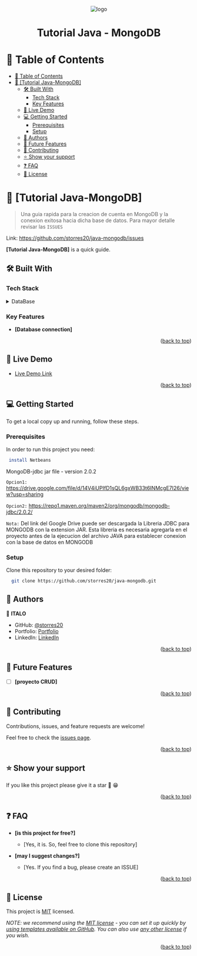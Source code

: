 <a name="readme-top"></a>

<div align="center">

  <img src="https://user-images.githubusercontent.com/81504385/235504223-4b2fb1bb-d459-4698-8e38-ab3b3a78443f.png" alt="logo" height="auto" />
  <br/>

  <h1><b>Tutorial Java - MongoDB</b></h1>

</div>

<!-- TABLE OF CONTENTS -->

# 📗 Table of Contents

- [📗 Table of Contents](#-table-of-contents)
- [📖 \[Tutorial Java-MongoDB\] ](#-tutorial-java-mongodb-)
  - [🛠 Built With ](#-built-with-)
    - [Tech Stack ](#tech-stack-)
    - [Key Features ](#key-features-)
  - [🚀 Live Demo ](#-live-demo-)
  - [💻 Getting Started ](#-getting-started-)
    - [Prerequisites](#prerequisites)
    - [Setup](#setup)
  - [👥 Authors ](#-authors-)
  - [🔭 Future Features ](#-future-features-)
  - [🤝 Contributing ](#-contributing-)
  - [⭐️ Show your support ](#️-show-your-support-)
  - [❓ FAQ ](#-faq-)
  - [📝 License ](#-license-)

<!-- PROJECT DESCRIPTION -->

# 📖 [Tutorial Java-MongoDB] <a name="about-project"></a>

> Una guia rapida para la creacion de cuenta en MongoDB y la conexion exitosa hacia dicha base de datos. Para mayor detalle revisar las `ISSUES`

Link: https://github.com/storres20/java-mongodb/issues

**[Tutorial Java-MongoDB]** is a quick guide.

## 🛠 Built With <a name="built-with"></a>

### Tech Stack <a name="tech-stack"></a>

<details>
  <summary>DataBase</summary>
  <ul>
    <li><a href="https://www.mongodb.com/">MongoDB</a></li>
  </ul>
</details>

<!-- Features -->

### Key Features <a name="key-features"></a>

- **[Database connection]**

<p align="right">(<a href="#readme-top">back to top</a>)</p>

<!-- LIVE DEMO -->

## 🚀 Live Demo <a name="live-demo"></a>

- [Live Demo Link](https://www.mongodb.com/)

<p align="right">(<a href="#readme-top">back to top</a>)</p>

<!-- GETTING STARTED -->

## 💻 Getting Started <a name="getting-started"></a>

To get a local copy up and running, follow these steps.

### Prerequisites

In order to run this project you need:

```sh
 install Netbeans
```

MongoDB-jdbc jar file - version 2.0.2

`Opcion1:` https://drive.google.com/file/d/14V4iUPIfD1sQL6gxWB33t6INMcgE7I26/view?usp=sharing

`Opcion2:` https://repo1.maven.org/maven2/org/mongodb/mongodb-jdbc/2.0.2/

`Nota:` Del link del Google Drive puede ser descargada la Libreria JDBC para MONGODB con la extension JAR. Esta libreria es necesaria agregarla en el proyecto antes de la ejecucion del archivo JAVA para establecer conexion con la base de datos en MONGODB

### Setup

Clone this repository to your desired folder:

```sh
  git clone https://github.com/storres20/java-mongodb.git
```

<!-- ### Install

Install this project with:

```sh
  cd java-mongodb
```

### Usage

To run the project, execute the following command:

```sh
  Click en boton "Ejecutar" o similar
```

### Run tests

To run tests, run the following command: -->

<!--
Example command:

```sh
  bin/rails test test/models/article_test.rb
```
--->

<!-- ### Deployment

You can deploy this project using:

```sh
  npm run build
```

<p align="right">(<a href="#readme-top">back to top</a>)</p> -->

<!-- AUTHORS -->

## 👥 Authors <a name="authors"></a>

👤 **ITALO**

- GitHub: [@storres20](https://github.com/storres20)
- Portfolio: [Portfolio](https://lonkan-portfolio.netlify.app/)
- LinkedIn: [LinkedIn](https://linkedin.com/in/italo-lon-kan)

<p align="right">(<a href="#readme-top">back to top</a>)</p>

<!-- FUTURE FEATURES -->

## 🔭 Future Features <a name="future-features"></a>

- [ ] **[proyecto CRUD]**

<p align="right">(<a href="#readme-top">back to top</a>)</p>

<!-- CONTRIBUTING -->

## 🤝 Contributing <a name="contributing"></a>

Contributions, issues, and feature requests are welcome!

Feel free to check the [issues page](https://github.com/storres20/java-mongodb/issues).

<p align="right">(<a href="#readme-top">back to top</a>)</p>

<!-- SUPPORT -->

## ⭐️ Show your support <a name="support"></a>

If you like this project please give it a star 🌟 😁

<p align="right">(<a href="#readme-top">back to top</a>)</p>

<!-- ACKNOWLEDGEMENTS -->

<!-- ## 🙏 Acknowledgments <a name="acknowledgements"></a>

I would like to thank...MONGODB

<p align="right">(<a href="#readme-top">back to top</a>)</p> -->

<!-- FAQ (optional) -->

## ❓ FAQ <a name="faq"></a>

- **[is this project for free?]**

  - [Yes, it is. So, feel free to clone this repository]

- **[may I suggest changes?]**

  - [Yes. If you find a bug, please create an ISSUE]

<p align="right">(<a href="#readme-top">back to top</a>)</p>

<!-- LICENSE -->

## 📝 License <a name="license"></a>

This project is [MIT](./LICENSE) licensed.

_NOTE: we recommend using the [MIT license](https://choosealicense.com/licenses/mit/) - you can set it up quickly by [using templates available on GitHub](https://docs.github.com/en/communities/setting-up-your-project-for-healthy-contributions/adding-a-license-to-a-repository). You can also use [any other license](https://choosealicense.com/licenses/) if you wish._

<p align="right">(<a href="#readme-top">back to top</a>)</p>
